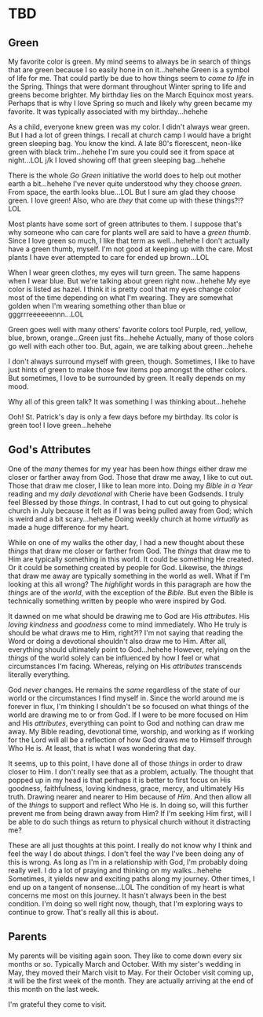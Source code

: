 # TBD

## Green

My favorite color is green. My mind seems to always be in search of things that are green because I so easily hone in on it...hehehe Green is a symbol of life for me. That could partly be due to how things seem to *come to life* in the Spring. Things that were dormant throughout Winter spring to life and greens become brighter. My birthday lies on the March Equinox most years. Perhaps that is why I love Spring so much and likely why green became my favorite. It was typically associated with my birthday...hehehe

As a child, everyone knew green was my color. I didn't always wear green. But I had a lot of green things. I recall at church camp I would have a bright green sleeping bag. You know the kind. A late 80's florescent, neon-like green with black trim...hehehe I'm sure you could see it from space at night...LOL j/k I loved showing off that green sleeping bag...hehehe

There is the whole *Go Green* initiative the world does to help out mother earth a bit...hehehe I've never quite understood why they choose *green*. From space, the earth looks blue...LOL But I sure am glad they choose green. I love green! Also, who are *they* that come up with these things?!? LOL

Most plants have some sort of green attributes to them. I suppose that's why someone who can care for plants well are said to have a *green thumb*. Since I love green so much, I like that term as well...hehehe I don't actually have a green thumb, myself. I'm not good at keeping up with the care. Most plants I have ever attempted to care for ended up brown...LOL

When I wear green clothes, my eyes will turn green. The same happens when I wear blue. But we're talking about green right now...hehehe My eye color is listed as hazel. I think it is pretty cool that my eyes change color most of the time depending on what I'm wearing. They are somewhat golden when I'm wearing something other than blue or gggrrreeeeeennn...LOL

Green goes well with many others' favorite colors too! Purple, red, yellow, blue, brown, orange...Green just fits...hehehe Actually, many of those colors go well with each other too. But, again, we are talking about green...hehehe

I don't always surround myself with green, though. Sometimes, I like to have just hints of green to make those few items pop amongst the other colors. But sometimes, I love to be surrounded by green. It really depends on my mood.

Why all of this green talk? It was something I was thinking about...hehehe

Ooh! St. Patrick's day is only a few days before my birthday. Its color is green too! I love green...hehehe

## God's Attributes

One of the *many* themes for my year has been how *things* either draw me closer or farther away from God. Those that draw me away, I like to cut out. Those that draw me closer, I like to lean more into. Doing my *Bible in a Year* reading and my *daily devotional* with Cherie have been Godsends. I truly feel Blessed by those *things*. In contrast, I had to cut out going to physical church in July because it felt as if I was being pulled away from God; which is weird and a bit scary...hehehe Doing weekly church at home *virtually* as made a huge difference for my heart.

While on one of my walks the other day, I had a new thought about these *things* that draw me closer or farther from God. The *things* that draw me to Him are typically something in this world. It could be something He created. Or it could be something created by people for God. Likewise, the *things* that draw me away are typically something in the world as well. What if I'm looking at this all wrong? The *highlight* words in this paragraph are how the *things* are of the *world*, with the exception of the *Bible*. But even the Bible is technically something written by people who were inspired by God.

It dawned on me what should be drawing me to God are His *attributes*. His *loving kindness* and *goodness* come to mind immediately. Who He truly is should be what draws me to Him, right?!? I'm not saying that reading the Word or doing a devotional shouldn't also draw me to Him. After all, everything should ultimately point to God...hehehe However, relying on the *things* of the world solely can be influenced by how I feel or what circumstances I'm facing. Whereas, relying on His *attributes* transcends literally everything.

God *never* changes. He remains the *same* regardless of the state of our world or the circumstances I find myself in. Since the world around me is forever in flux, I'm thinking I shouldn't be so focused on what things of the world are drawing me to or from God. If I were to be more focused on Him and His *attributes*, everything can point to God and nothing can draw me away. My Bible reading, devotional time, worship, and working as if working for the Lord will all be a reflection of how God draws me to Himself through Who He is. At least, that is what I was wondering that day.

It seems, up to this point, I have done all of those *things* in order to draw closer to Him. I don't really see that as a problem, actually. The thought that popped up in my head is that perhaps it is better to first focus on His goodness, faithfulness, loving kindness, grace, mercy, and ultimately His truth. Drawing nearer and nearer to Him because of *Him*. And then allow all of the *things* to support and reflect Who He is. In doing so, will this further prevent me from being drawn away from Him? If I'm seeking Him first, will I be able to do such things as return to physical church without it distracting me?

These are all just thoughts at this point. I really do not know why I think and feel the way I do about *things*. I don't feel the way I've been doing any of this is wrong. As long as I'm in a relationship with God, I'm probably doing really well. I do a lot of praying and thinking on my walks...hehehe Sometimes, it yields new and exciting paths along my journey. Other times, I end up on a tangent of nonsense...LOL The condition of my heart is what concerns me most on this journey. It hasn't always been in the best condition. I'm doing so well right now, though, that I'm exploring ways to continue to grow. That's really all this is about.

## Parents

My parents will be visiting again soon. They like to come down every six months or so. Typically March and October. With my sister's wedding in May, they moved their March visit to May. For their October visit coming up, it will be the first week of the month. They are actually arriving at the end of this month on the last week.

I'm grateful they come to visit.